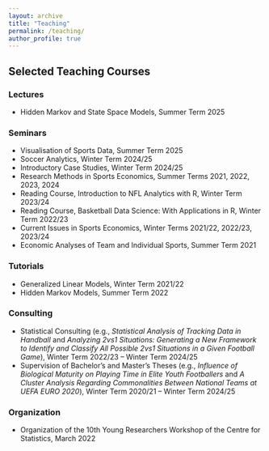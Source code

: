 ```yaml
---
layout: archive
title: "Teaching"
permalink: /teaching/
author_profile: true
---
```


## Selected Teaching Courses

### Lectures
- Hidden Markov and State Space Models, Summer Term 2025

### Seminars
- Visualisation of Sports Data, Summer Term 2025
- Soccer Analytics, Winter Term 2024/25
- Introductory Case Studies, Winter Term 2024/25
- Research Methods in Sports Economics, Summer Terms 2021, 2022, 2023, 2024
- Reading Course, Introduction to NFL Analytics with R, Winter Term 2023/24
- Reading Course, Basketball Data Science: With Applications in R, Winter Term 2022/23
- Current Issues in Sports Economics, Winter Terms 2021/22, 2022/23, 2023/24
- Economic Analyses of Team and Individual Sports, Summer Term 2021

### Tutorials
- Generalized Linear Models, Winter Term 2021/22
- Hidden Markov Models, Summer Term 2022

### Consulting
- Statistical Consulting (e.g., *Statistical Analysis of Tracking Data in Handball* and *Analyzing 2vs1 Situations: Generating a New Framework to Identify and Classify All Possible 2vs1 Situations in a Given Football Game*), Winter Term 2022/23 – Winter Term 2024/25
- Supervision of Bachelor’s and Master’s Theses (e.g., *Influence of Biological Maturity on Playing Time in Elite Youth Footballers* and *A Cluster Analysis Regarding Commonalities Between National Teams at UEFA EURO 2020*), Winter Term 2020/21 – Winter Term 2024/25

### Organization
- Organization of the 10th Young Researchers Workshop of the Centre for Statistics, March 2022
